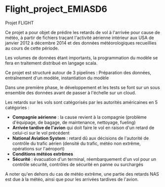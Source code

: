 # Flight_project_EMIASD6
Projet FLIGHT

Ce projet a pour objet de prédire les retards de vol à l'arrivée pour cause de météo, à partir de fichiers traçant l'activité aérienne intérieur aux USA de janvier 2012 à décembre 2014 et des données météorologiques recueillies au cours de cette période.

Les volumes de données étant importants, la programmation du modèle se fera en traitement distribué en langage scala.

Ce projet est structuré autour de 3 pipelines : Préparation des données, entraînement d'un modèle, instantiation du modèle

Dans une première phase, le développement et les tests se font sur un sous ensemble des données avant de passer à l'échelle sur un cloud.

Les retards sur les vols sont catégorisés par les autorités américaines en 5 catégories :

- **Compagnie aérienne** : la cause revient à la compagnie (problème d'équipage, de bagage, de maintenance, nettoyage, fueling)
- **Arrivée tardive de l'avion** qui doit faire le vol en raison d'un retard de celui-ci sur le vol précédent
- **National Aviation System** : retard dû aux décisions de l'autorité de contrôle du trafic aérien (densité du trafic, météo non extrême, opérations sur l'aéroport)
- **Conditions météos extrêmes**
- **Sécurité** : évacuation d'un terminal, réembarquement d'un vol pour un contrôle sécurité, contrôles de sécurité en panne ou surchargés

A noter qu'en dehors du cas de météo extrême, une partie des retards NAS est due à la météo, ainsi que pour les arrivées tardives de l'avion.
